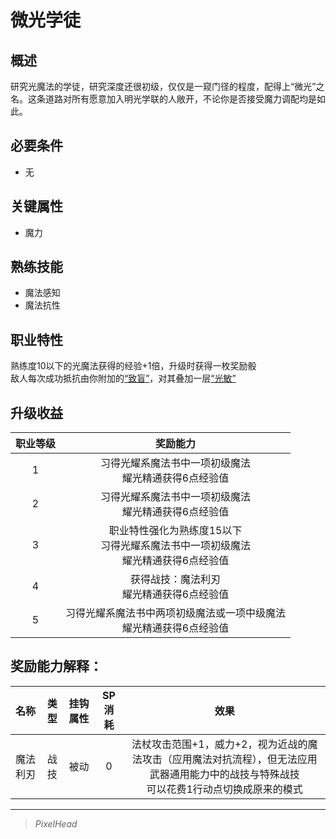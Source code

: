 # 微光学徒

## 概述

研究光魔法的学徒，研究深度还很初级，仅仅是一窥门径的程度，配得上“微光”之名。这条道路对所有愿意加入明光学联的人敞开，不论你是否接受魔力调配均是如此。
## 必要条件

* 无

## 关键属性

* 魔力

## 熟练技能

* 魔法感知
* 魔法抗性
  
## 职业特性

熟练度10以下的光魔法获得的经验+1倍，升级时获得一枚奖励骰<br>敌人每次成功抵抗由你附加的<a href="../../../../status/normal/#致盲" target="_blank">“致盲”</a>，对其叠加一层<a href="../../../../status/mark/#光敏" target="_blank">“光敏”</a>

## 升级收益

职业等级|奖励能力
:--:|:--:
1|习得光耀系魔法书中一项初级魔法<br>耀光精通获得6点经验值
2|习得光耀系魔法书中一项初级魔法<br>耀光精通获得6点经验值
3|职业特性强化为熟练度15以下<br>习得光耀系魔法书中一项初级魔法<br>耀光精通获得6点经验值
4|获得战技：魔法利刃<br>耀光精通获得6点经验值
5|习得光耀系魔法书中两项初级魔法或一项中级魔法<br>耀光精通获得6点经验值

## 奖励能力解释：

名称|类型|挂钩属性|SP消耗|效果
:--:|:--:|:--:|:--:|:--:
魔法利刃|战技|被动|0|法杖攻击范围+1，威力+2，视为近战的魔法攻击（应用魔法对抗流程），但无法应用武器通用能力中的战技与特殊战技<br>可以花费1行动点切换成原来的模式

---

> *PixelHead*